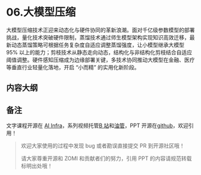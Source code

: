 <!--Copyright © ZOMI 适用于[License](https://github.com/Infrasys-AI/AIInfra)版权许可-->

# 06.大模型压缩

大模型压缩技术正迎来动态化与硬件协同的革新浪潮。面对千亿级参数模型的部署挑战，量化技术突破硬件限制，蒸馏技术通过师生模型架构实现知识高效迁移，最新动态蒸馏策略可根据任务复杂度自适应调整蒸馏强度，让小模型继承大模型 95% 以上的能力；剪枝技术从静态走向动态，结构化与非结构化剪枝结合自适应阈值调整。硬件感知压缩成为边缘部署关键，多技术协同推动大模型在金融、医疗等垂直行业轻量化落地，开启 “小而精” 的实用化新阶段。

## 内容大纲


## 备注

文字课程开源在 [AI Infra](https://infrasys-ai.github.io/aiinfra-docs)，系列视频托管[B 站](https://space.bilibili.com/517221395)和[油管](https://www.youtube.com/@ZOMI666/playlists)，PPT 开源在[github](https://github.com/Infrasys-AI/AIInfra/)，欢迎引用！

> 欢迎大家使用的过程中发现 bug 或者勘误直接提交 PR 到开源社区哦！
>
> 请大家尊重开源和 ZOMI 和贡献者们的努力，引用 PPT 的内容请规范转载标明出处哦！
